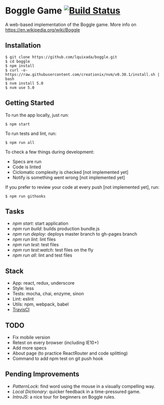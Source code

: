 # Boggle Game [![Build Status](https://travis-ci.org/lquixada/boggle.svg?branch=master)](https://travis-ci.org/lquixada/boggle)

A web-based implementation of the Boggle game. More info on https://en.wikipedia.org/wiki/Boggle

## Installation

```
$ git clone https://github.com/lquixada/boggle.git
$ cd boggle
$ npm install
$ curl -o- https://raw.githubusercontent.com/creationix/nvm/v0.30.1/install.sh | bash
$ nvm install 5.0
$ nvm use 5.0
```

## Getting Started

To run the app locally, just run:

```
$ npm start
```

To run tests and lint, run:

```
$ npm run all
```

To check a few things during development:
* Specs are run
* Code is linted
* Ciclomatic complexity is checked [not implemented yet]
* Notify is something went wrong [not implemented yet]

If you prefer to review your code at every push [not implemented yet], run:

```
$ npm run githooks
```


## Tasks

* *npm start*: start application
* *npm run build*: builds production bundle.js
* *npm run deploy*: deploys master branch to gh-pages branch
* *npm run lint*: lint files
* *npm run test*: test files
* *npm run test:watch*: test files on the fly
* *npm run all*: lint and test files


## Stack

* App: react, redux, underscore
* Style: less
* Tests: mocha, chai, enzyme, sinon
* Lint: eslint
* Utils: npm, webpack, babel
* [TravisCI](https://travis-ci.org/lquixada/boggle)


## TODO

* Fix mobile version
* Retest on every browser (including IE10+)
* Add more specs
* About page (to practice ReactRouter and code splitting)
* Command to add npm test on git push hook

## Pending Improvements

* *PatternLock*: find word using the mouse in a visually compelling way.
* *Local Dictionary*: quicker feedback in a time-pressured game.
* *IntroJS*: a nice tour for beginners on Boggle rules.
